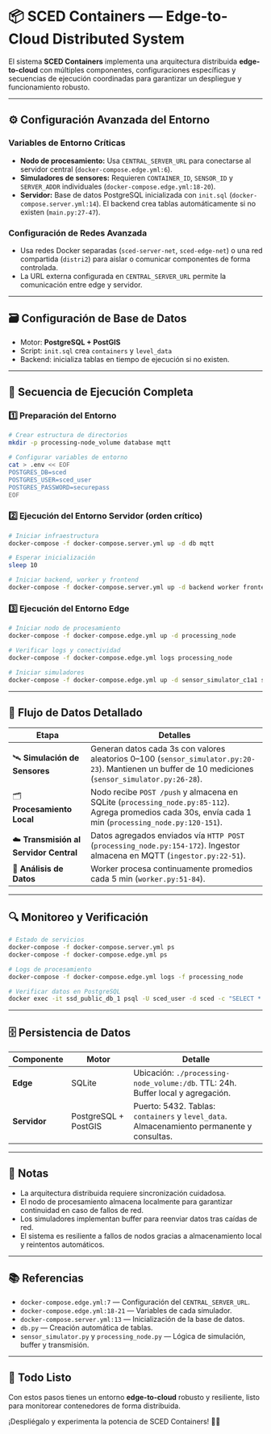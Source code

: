 
# 📦 SCED Containers — Edge-to-Cloud Distributed System

El sistema **SCED Containers** implementa una arquitectura distribuida **edge-to-cloud** con múltiples componentes, configuraciones específicas y secuencias de ejecución coordinadas para garantizar un despliegue y funcionamiento robusto.

---

## ⚙️ Configuración Avanzada del Entorno

### Variables de Entorno Críticas

- **Nodo de procesamiento:** Usa `CENTRAL_SERVER_URL` para conectarse al servidor central (`docker-compose.edge.yml:6`).
- **Simuladores de sensores:** Requieren `CONTAINER_ID`, `SENSOR_ID` y `SERVER_ADDR` individuales (`docker-compose.edge.yml:18-20`).
- **Servidor:** Base de datos PostgreSQL inicializada con `init.sql` (`docker-compose.server.yml:14`). El backend crea tablas automáticamente si no existen (`main.py:27-47`).

### Configuración de Redes Avanzada

- Usa redes Docker separadas (`sced-server-net`, `sced-edge-net`) o una red compartida (`distri2`) para aislar o comunicar componentes de forma controlada.
- La URL externa configurada en `CENTRAL_SERVER_URL` permite la comunicación entre edge y servidor.

---

## 🗃️ Configuración de Base de Datos

- Motor: **PostgreSQL + PostGIS**
- Script: `init.sql` crea `containers` y `level_data`
- Backend: inicializa tablas en tiempo de ejecución si no existen.

---

## 🚀 Secuencia de Ejecución Completa

### 1️⃣ Preparación del Entorno

```bash
# Crear estructura de directorios
mkdir -p processing-node_volume database mqtt

# Configurar variables de entorno
cat > .env << EOF
POSTGRES_DB=sced
POSTGRES_USER=sced_user
POSTGRES_PASSWORD=securepass
EOF
```

### 2️⃣ Ejecución del Entorno Servidor (orden crítico)

```bash
# Iniciar infraestructura
docker-compose -f docker-compose.server.yml up -d db mqtt

# Esperar inicialización
sleep 10

# Iniciar backend, worker y frontend
docker-compose -f docker-compose.server.yml up -d backend worker frontend
```

### 3️⃣ Ejecución del Entorno Edge

```bash
# Iniciar nodo de procesamiento
docker-compose -f docker-compose.edge.yml up -d processing_node

# Verificar logs y conectividad
docker-compose -f docker-compose.edge.yml logs processing_node

# Iniciar simuladores
docker-compose -f docker-compose.edge.yml up -d sensor_simulator_c1a1 sensor_simulator_c1a2 sensor_simulator_c1a3
```

---

## 🔄 Flujo de Datos Detallado

| Etapa | Detalles |
|-------|----------|
| 🛰️ **Simulación de Sensores** | Generan datos cada 3s con valores aleatorios 0–100 (`sensor_simulator.py:20-23`). Mantienen un buffer de 10 mediciones (`sensor_simulator.py:26-28`). |
| 🗂️ **Procesamiento Local** | Nodo recibe `POST /push` y almacena en SQLite (`processing_node.py:85-112`). Agrega promedios cada 30s, envía cada 1 min (`processing_node.py:120-151`). |
| ☁️ **Transmisión al Servidor Central** | Datos agregados enviados vía `HTTP POST` (`processing_node.py:154-172`). Ingestor almacena en MQTT (`ingestor.py:22-51`). |
| 🔁 **Análisis de Datos** | Worker procesa continuamente promedios cada 5 min (`worker.py:51-84`). |


---

## 🔍 Monitoreo y Verificación

```bash
# Estado de servicios
docker-compose -f docker-compose.server.yml ps
docker-compose -f docker-compose.edge.yml ps

# Logs de procesamiento
docker-compose -f docker-compose.edge.yml logs -f processing_node

# Verificar datos en PostgreSQL
docker exec -it ssd_public_db_1 psql -U sced_user -d sced -c "SELECT * FROM level_data ORDER BY timestamp DESC LIMIT 10;"
```

---

## 🗄️ Persistencia de Datos

| Componente | Motor | Detalle |
|------------|-------|---------|
| **Edge** | SQLite | Ubicación: `./processing-node_volume:/db`. TTL: 24h. Buffer local y agregación. |
| **Servidor** | PostgreSQL + PostGIS | Puerto: 5432. Tablas: `containers` y `level_data`. Almacenamiento permanente y consultas. |

---

## 🧩 Notas

- La arquitectura distribuida requiere sincronización cuidadosa.
- El nodo de procesamiento almacena localmente para garantizar continuidad en caso de fallos de red.
- Los simuladores implementan buffer para reenviar datos tras caídas de red.
- El sistema es resiliente a fallos de nodos gracias a almacenamiento local y reintentos automáticos.

---

## 📚 Referencias

- `docker-compose.edge.yml:7` — Configuración del `CENTRAL_SERVER_URL`.
- `docker-compose.edge.yml:18-21` — Variables de cada simulador.
- `docker-compose.server.yml:13` — Inicialización de la base de datos.
- `db.py` — Creación automática de tablas.
- `sensor_simulator.py` y `processing_node.py` — Lógica de simulación, buffer y transmisión.

---

## 🚀 Todo Listo

Con estos pasos tienes un entorno **edge-to-cloud** robusto y resiliente, listo para monitorear contenedores de forma distribuida.

¡Despliégalo y experimenta la potencia de SCED Containers! 🚀✨
